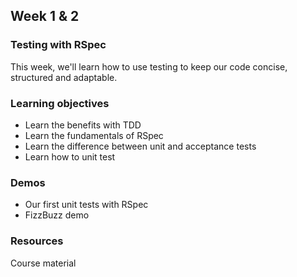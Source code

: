 ## Week 1 & 2

### Testing with RSpec
This week, we'll learn how to use testing to keep our code concise, structured and adaptable. 

### Learning objectives
* Learn the benefits with TDD
* Learn the fundamentals of RSpec
* Learn the difference between unit and acceptance tests
* Learn how to unit test 

### Demos
 - Our first unit tests with RSpec
 - FizzBuzz demo

### Resources
Course material 
